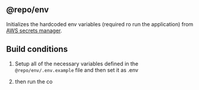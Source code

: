 ## @repo/env

Initializes the hardcoded env variables (required ro run the application) from [AWS secrets manager]().

## Build conditions

1. Setup all of the necessary variables defined in the `@repo/env/.env.example` file and then set it as .env

2. then run the co